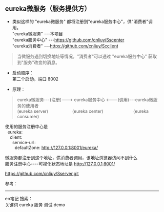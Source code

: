 ## eureka微服务（服务提供方）

* 类似这样的 "eureka微服务" 都将注册到"eureka服务中心"，供"消费者"调用。   
  "eureka微服务" ---本项目  
  "eureka服务中心" ---https://github.com/cnliuy/Sscenter  
  "eureka消费者" ---https://github.com/cnliuy/Scclient  
  
>  当微服务遇到切换地址等情况，"消费者"可以通过 "eureka服务中心" 获取到"服务"改变的消息。  
  
* 启动顺序：  
       第二个启动。端口 8002   
  
* 原理：  
              
> eureka微服务---(注册)---> eureka服务中心 <---(调用)---eureka微服务的使用者  
> (eureka server)&nbsp;&nbsp;&nbsp;&nbsp;&nbsp;&nbsp;&nbsp;&nbsp;&nbsp;&nbsp;&nbsp;&nbsp;&nbsp;&nbsp;&nbsp;&nbsp;&nbsp;&nbsp;&nbsp;&nbsp;(eureka center)&nbsp;&nbsp;&nbsp;&nbsp;&nbsp;&nbsp;&nbsp;&nbsp;&nbsp;&nbsp;&nbsp;&nbsp;&nbsp;&nbsp;&nbsp;&nbsp;&nbsp;&nbsp;&nbsp;&nbsp;&nbsp;&nbsp;&nbsp;&nbsp; (eureka consumer)  
  
  
  
   
     
使用的服务注册中心是  
&nbsp;&nbsp;eureka:  
&nbsp;&nbsp;&nbsp;&nbsp;client:  
&nbsp;&nbsp;&nbsp;&nbsp;&nbsp;&nbsp;service-url:  
&nbsp;&nbsp;&nbsp;&nbsp;&nbsp;&nbsp;&nbsp;&nbsp;defaultZone: http://127.0.0.1:8001/eureka/  
        
微服务都注册到这个地址，供消费者调用，该地址浏览器访问不到什么  
服务注册中心----可视化状态地址是 http://127.0.0.1:8001/  
  
  
     
  
  
https://github.com/cnliuy/Sserver.git  

参考：  
  
    
----  
en笔记 搜索：  
关键词  eureka 服务 测试 demo  


